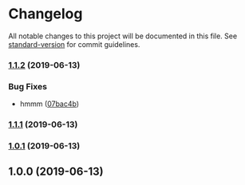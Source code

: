 # Changelog

All notable changes to this project will be documented in this file. See [standard-version](https://github.com/conventional-changelog/standard-version) for commit guidelines.

### [1.1.2](https://github.com/anikethsaha/babel-plugin-es5-function-to-class/compare/v1.1.1...v1.1.2) (2019-06-13)


### Bug Fixes

* hmmm ([07bac4b](https://github.com/anikethsaha/babel-plugin-es5-function-to-class/commit/07bac4b))



### [1.1.1](https://github.com/anikethsaha/babel-plugin-es5-function-to-class/compare/v1.1.0...v1.1.1) (2019-06-13)



### [1.0.1](https://github.com/anikethsaha/babel-plugin-es5-function-to-class/compare/v1.0.0...v1.0.1) (2019-06-13)



## 1.0.0 (2019-06-13)
